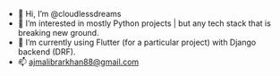 - 👋 Hi, I’m @cloudlessdreams
- 👀 I’m interested in mostly Python projects | but any tech stack that is breaking new ground.
- 🌱 I’m currently using Flutter (for a particular project) with Django backend (DRF).
- 📫 ajmalibrarkhan88@gmail.com

<!---
cloudlessdreams/cloudlessdreams is a ✨ special ✨ repository because its `README.md` (this file) appears on your GitHub profile.
You can click the Preview link to take a look at your changes.
--->
